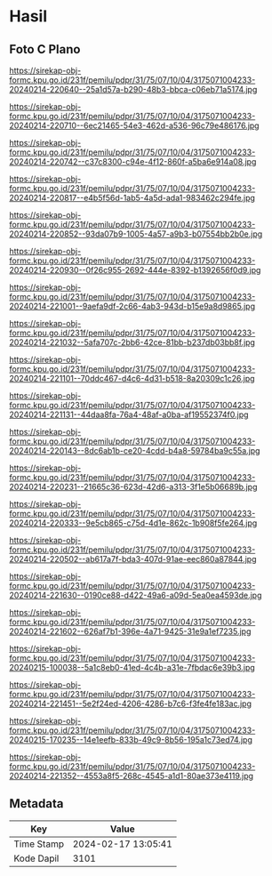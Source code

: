 # Hasil

## Foto C Plano

https://sirekap-obj-formc.kpu.go.id/231f/pemilu/pdpr/31/75/07/10/04/3175071004233-20240214-220640--25a1d57a-b290-48b3-bbca-c06eb71a5174.jpg

https://sirekap-obj-formc.kpu.go.id/231f/pemilu/pdpr/31/75/07/10/04/3175071004233-20240214-220710--6ec21465-54e3-462d-a536-96c79e486176.jpg

https://sirekap-obj-formc.kpu.go.id/231f/pemilu/pdpr/31/75/07/10/04/3175071004233-20240214-220742--c37c8300-c94e-4f12-860f-a5ba6e914a08.jpg

https://sirekap-obj-formc.kpu.go.id/231f/pemilu/pdpr/31/75/07/10/04/3175071004233-20240214-220817--e4b5f56d-1ab5-4a5d-ada1-983462c294fe.jpg

https://sirekap-obj-formc.kpu.go.id/231f/pemilu/pdpr/31/75/07/10/04/3175071004233-20240214-220852--93da07b9-1005-4a57-a9b3-b07554bb2b0e.jpg

https://sirekap-obj-formc.kpu.go.id/231f/pemilu/pdpr/31/75/07/10/04/3175071004233-20240214-220930--0f26c955-2692-444e-8392-b1392656f0d9.jpg

https://sirekap-obj-formc.kpu.go.id/231f/pemilu/pdpr/31/75/07/10/04/3175071004233-20240214-221001--9aefa9df-2c66-4ab3-943d-b15e9a8d9865.jpg

https://sirekap-obj-formc.kpu.go.id/231f/pemilu/pdpr/31/75/07/10/04/3175071004233-20240214-221032--5afa707c-2bb6-42ce-81bb-b237db03bb8f.jpg

https://sirekap-obj-formc.kpu.go.id/231f/pemilu/pdpr/31/75/07/10/04/3175071004233-20240214-221101--70ddc467-d4c6-4d31-b518-8a20309c1c26.jpg

https://sirekap-obj-formc.kpu.go.id/231f/pemilu/pdpr/31/75/07/10/04/3175071004233-20240214-221131--44daa8fa-76a4-48af-a0ba-af19552374f0.jpg

https://sirekap-obj-formc.kpu.go.id/231f/pemilu/pdpr/31/75/07/10/04/3175071004233-20240214-220143--8dc6ab1b-ce20-4cdd-b4a8-59784ba9c55a.jpg

https://sirekap-obj-formc.kpu.go.id/231f/pemilu/pdpr/31/75/07/10/04/3175071004233-20240214-220231--21665c36-623d-42d6-a313-3f1e5b06689b.jpg

https://sirekap-obj-formc.kpu.go.id/231f/pemilu/pdpr/31/75/07/10/04/3175071004233-20240214-220333--9e5cb865-c75d-4d1e-862c-1b908f5fe264.jpg

https://sirekap-obj-formc.kpu.go.id/231f/pemilu/pdpr/31/75/07/10/04/3175071004233-20240214-220502--ab617a7f-bda3-407d-91ae-eec860a87844.jpg

https://sirekap-obj-formc.kpu.go.id/231f/pemilu/pdpr/31/75/07/10/04/3175071004233-20240214-221630--0190ce88-d422-49a6-a09d-5ea0ea4593de.jpg

https://sirekap-obj-formc.kpu.go.id/231f/pemilu/pdpr/31/75/07/10/04/3175071004233-20240214-221602--626af7b1-396e-4a71-9425-31e9a1ef7235.jpg

https://sirekap-obj-formc.kpu.go.id/231f/pemilu/pdpr/31/75/07/10/04/3175071004233-20240215-100038--5a1c8eb0-41ed-4c4b-a31e-7fbdac6e39b3.jpg

https://sirekap-obj-formc.kpu.go.id/231f/pemilu/pdpr/31/75/07/10/04/3175071004233-20240214-221451--5e2f24ed-4206-4286-b7c6-f3fe4fe183ac.jpg

https://sirekap-obj-formc.kpu.go.id/231f/pemilu/pdpr/31/75/07/10/04/3175071004233-20240215-170235--14e1eefb-833b-49c9-8b56-195a1c73ed74.jpg

https://sirekap-obj-formc.kpu.go.id/231f/pemilu/pdpr/31/75/07/10/04/3175071004233-20240214-221352--4553a8f5-268c-4545-a1d1-80ae373e4119.jpg


## Metadata

| Key        | Value               |
| ---------- | ------------------- |
| Time Stamp | 2024-02-17 13:05:41 |
| Kode Dapil | 3101                |



